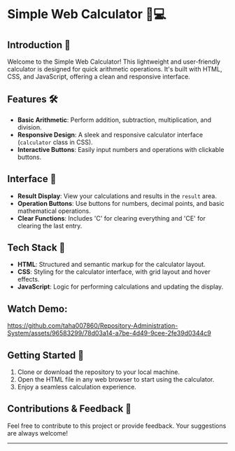 # Simple Web Calculator 🧮💻

## Introduction 🌟
Welcome to the Simple Web Calculator! This lightweight and user-friendly calculator is designed for quick arithmetic operations. It's built with HTML, CSS, and JavaScript, offering a clean and responsive interface.

## Features 🛠️
- **Basic Arithmetic**: Perform addition, subtraction, multiplication, and division.
- **Responsive Design**: A sleek and responsive calculator interface (`calculator` class in CSS).
- **Interactive Buttons**: Easily input numbers and operations with clickable buttons.

## Interface 🎨
- **Result Display**: View your calculations and results in the `result` area.
- **Operation Buttons**: Use buttons for numbers, decimal points, and basic mathematical operations.
- **Clear Functions**: Includes 'C' for clearing everything and 'CE' for clearing the last entry.

## Tech Stack 🧰
- **HTML**: Structured and semantic markup for the calculator layout.
- **CSS**: Styling for the calculator interface, with grid layout and hover effects.
- **JavaScript**: Logic for performing calculations and updating the display.

## Watch Demo:
https://github.com/taha007860/Repository-Administration-System/assets/96583299/78d03a14-a7be-4d49-9cee-2fe39d0344c9

## Getting Started 🚀
1. Clone or download the repository to your local machine.
2. Open the HTML file in any web browser to start using the calculator.
3. Enjoy a seamless calculation experience.

## Contributions & Feedback 🤝
Feel free to contribute to this project or provide feedback. Your suggestions are always welcome!

---
